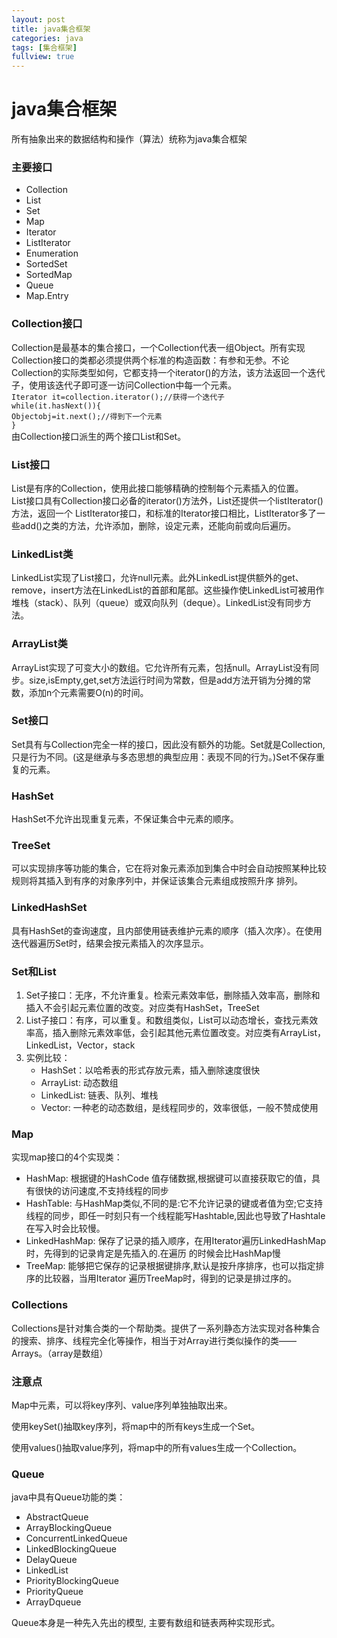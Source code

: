 ```yaml
---
layout: post
title: java集合框架
categories: java
tags: [集合框架]
fullview: true
---
```


# java集合框架
所有抽象出来的数据结构和操作（算法）统称为java集合框架

### 主要接口
* Collection
* List
* Set
* Map
* Iterator
* ListIterator
* Enumeration
* SortedSet
* SortedMap
* Queue
* Map.Entry

### Collection接口
Collection是最基本的集合接口，一个Collection代表一组Object。所有实现Collection接口的类都必须提供两个标准的构造函数：有参和无参。不论Collection的实际类型如何，它都支持一个iterator()的方法，该方法返回一个迭代子，使用该迭代子即可逐一访问Collection中每一个元素。<br>
`Iterator it=collection.iterator();//获得一个迭代子`<br>
`while(it.hasNext()){`<br>
`Objectobj=it.next();//得到下一个元素`<br>
`}`<br>
由Collection接口派生的两个接口List和Set。

### List接口
List是有序的Collection，使用此接口能够精确的控制每个元素插入的位置。<br>
List接口具有Collection接口必备的iterator()方法外，List还提供一个listIterator()方法，返回一个 ListIterator接口，和标准的Iterator接口相比，ListIterator多了一些add()之类的方法，允许添加，删除，设定元素，还能向前或向后遍历。

### LinkedList类
LinkedList实现了List接口，允许null元素。此外LinkedList提供额外的get、remove，insert方法在LinkedList的首部和尾部。这些操作使LinkedList可被用作堆栈（stack）、队列（queue）或双向队列（deque）。LinkedList没有同步方法。

### ArrayList类
ArrayList实现了可变大小的数组。它允许所有元素，包括null。ArrayList没有同步。size,isEmpty,get,set方法运行时间为常数，但是add方法开销为分摊的常数，添加n个元素需要O(n)的时间。

### Set接口
Set具有与Collection完全一样的接口，因此没有额外的功能。Set就是Collection,只是行为不同。(这是继承与多态思想的典型应用：表现不同的行为。)Set不保存重复的元素。

### HashSet
HashSet不允许出现重复元素，不保证集合中元素的顺序。

### TreeSet
可以实现排序等功能的集合，它在将对象元素添加到集合中时会自动按照某种比较规则将其插入到有序的对象序列中，并保证该集合元素组成按照升序	排列。

### LinkedHashSet
具有HashSet的查询速度，且内部使用链表维护元素的顺序（插入次序）。在使用迭代器遍历Set时，结果会按元素插入的次序显示。

### Set和List
1. Set子接口：无序，不允许重复。检索元素效率低，删除插入效率高，删除和插入不会引起元素位置的改变。对应类有HashSet，TreeSet
2. List子接口：有序，可以重复。和数组类似，List可以动态增长，查找元素效率高，插入删除元素效率低，会引起其他元素位置改变。对应类有ArrayList， LinkedList，Vector，stack
3. 实例比较：
	* HashSet：以哈希表的形式存放元素，插入删除速度很快
	* ArrayList: 动态数组
	* LinkedList: 链表、队列、堆栈
	* Vector: 一种老的动态数组，是线程同步的，效率很低，一般不赞成使用

### Map
实现map接口的4个实现类：

* HashMap: 根据键的HashCode 值存储数据,根据键可以直接获取它的值，具有很快的访问速度,不支持线程的同步
* HashTable: 与HashMap类似,不同的是:它不允许记录的键或者值为空;它支持线程的同步，即任一时刻只有一个线程能写Hashtable,因此也导致了Hashtale在写入时会比较慢。
* LinkedHashMap: 保存了记录的插入顺序，在用Iterator遍历LinkedHashMap时，先得到的记录肯定是先插入的.在遍历 的时候会比HashMap慢
* TreeMap: 能够把它保存的记录根据键排序,默认是按升序排序，也可以指定排序的比较器，当用Iterator 遍历TreeMap时，得到的记录是排过序的。

### Collections
Collections是针对集合类的一个帮助类。提供了一系列静态方法实现对各种集合的搜索、排序、线程完全化等操作，相当于对Array进行类似操作的类——Arrays。（array是数组）

### 注意点
Map中元素，可以将key序列、value序列单独抽取出来。

使用keySet()抽取key序列，将map中的所有keys生成一个Set。

使用values()抽取value序列，将map中的所有values生成一个Collection。

	
### Queue
java中具有Queue功能的类：

* AbstractQueue
* ArrayBlockingQueue
* ConcurrentLinkedQueue
* LinkedBlockingQueue
* DelayQueue
* LinkedList
* PriorityBlockingQueue
* PriorityQueue
* ArrayDqueue

Queue本身是一种先入先出的模型, 主要有数组和链表两种实现形式。	
	 
	 